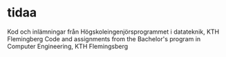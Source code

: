 # tidaa

Kod och inlämningar från Högskoleingenjörsprogrammet i datateknik, KTH Flemingberg
Code and assignments from the Bachelor's program in Computer Engineering, KTH Flemingsberg
